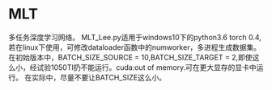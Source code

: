 # MLT
多任务深度学习网络。
MLT_Lee.py适用于windows10下的python3.6 torch 0.4,若在linux下使用，可修改dataloader函数中的numworker，多进程生成数据集。
在初始版本中，BATCH_SIZE_SOURCE = 10,BATCH_SIZE_TARGET = 2,即使这么小，经试验1050TI扔不能运行。cuda:out of memory.可在更大显存的显卡中运行。
在实际中，尽量不要让BATCH_SIZE这么小。
